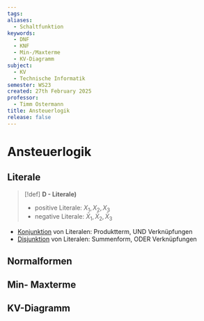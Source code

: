 ```yaml
---
tags: 
aliases:
  - Schaltfunktion
keywords:
  - DNF
  - KNF
  - Min-/Maxterme
  - KV-Diagramm
subject:
  - KV
  - Technische Informatik
semester: WS23
created: 27th February 2025
professor:
  - Timm Ostermann
title: Ansteuerlogik
release: false
---
```


# Ansteuerlogik

## Literale

> [!def] **D - Literale)** 
> - positive Literale: $X_{1}, X_{2}, X_{3}$
> - negative Literale: $\bar{X}_{1}, \bar{X}_{2}, \bar{X}_{3}$

- [Konjunktion](../Mathematik/Logik/Junktor.md#Konjunktion) von Literalen: Produktterm, UND Verknüpfungen
- [Disjunktion](../Mathematik/Logik/Junktor.md#Disjunktion) von Literalen: Summenform, ODER Verknüpfungen

## Normalformen

## Min- Maxterme

## KV-Diagramm